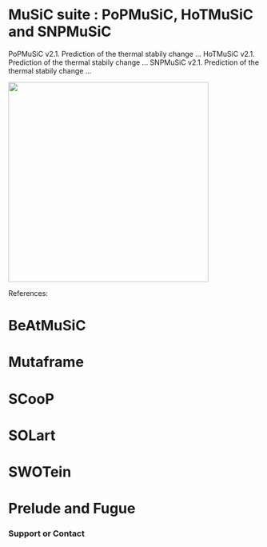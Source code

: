 # MuSiC suite : PoPMuSiC, HoTMuSiC and SNPMuSiC

PoPMuSiC v2.1. Prediction of the thermal stabily change ...
HoTMuSiC v2.1. Prediction of the thermal stabily change ...
SNPMuSiC v2.1. Prediction of the thermal stabily change ...

[<img src="https://user-images.githubusercontent.com/62349016/113608853-5a803f80-964b-11eb-8e96-b1a821fe726c.png" width="400" >](http://dezyme.com/)

References:



# BeAtMuSiC

# Mutaframe 

# SCooP

# SOLart

# SWOTein

# Prelude and Fugue


### Support or Contact
